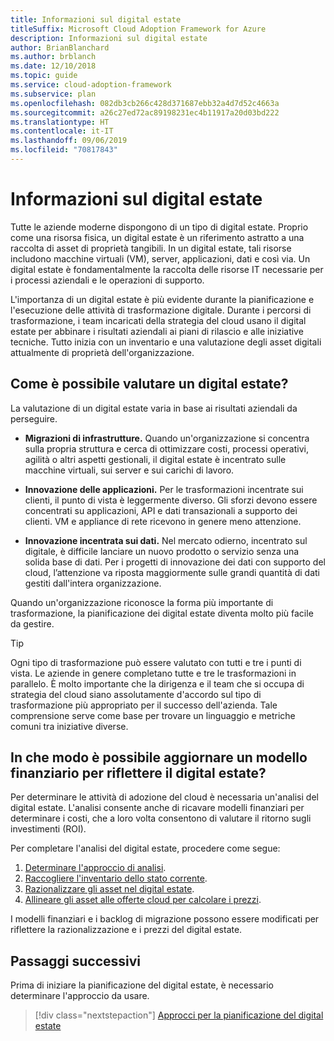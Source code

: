```yaml
---
title: Informazioni sul digital estate
titleSuffix: Microsoft Cloud Adoption Framework for Azure
description: Informazioni sul digital estate
author: BrianBlanchard
ms.author: brblanch
ms.date: 12/10/2018
ms.topic: guide
ms.service: cloud-adoption-framework
ms.subservice: plan
ms.openlocfilehash: 082db3cb266c428d371687ebb32a4d7d52c4663a
ms.sourcegitcommit: a26c27ed72ac89198231ec4b11917a20d03bd222
ms.translationtype: HT
ms.contentlocale: it-IT
ms.lasthandoff: 09/06/2019
ms.locfileid: "70817843"
---
```

<!-- markdownlint-disable MD026 -->

# <a name="what-is-a-digital-estate"></a>Informazioni sul digital estate

Tutte le aziende moderne dispongono di un tipo di digital estate. Proprio come una risorsa fisica, un digital estate è un riferimento astratto a una raccolta di asset di proprietà tangibili. In un digital estate, tali risorse includono macchine virtuali (VM), server, applicazioni, dati e così via. Un digital estate è fondamentalmente la raccolta delle risorse IT necessarie per i processi aziendali e le operazioni di supporto.

L'importanza di un digital estate è più evidente durante la pianificazione e l'esecuzione delle attività di trasformazione digitale. Durante i percorsi di trasformazione, i team incaricati della strategia del cloud usano il digital estate per abbinare i risultati aziendali ai piani di rilascio e alle iniziative tecniche. Tutto inizia con un inventario e una valutazione degli asset digitali attualmente di proprietà dell'organizzazione.

## <a name="how-can-a-digital-estate-be-measured"></a>Come è possibile valutare un digital estate?

La valutazione di un digital estate varia in base ai risultati aziendali da perseguire.

- **Migrazioni di infrastrutture.** Quando un'organizzazione si concentra sulla propria struttura e cerca di ottimizzare costi, processi operativi, agilità o altri aspetti gestionali, il digital estate è incentrato sulle macchine virtuali, sui server e sui carichi di lavoro.

- **Innovazione delle applicazioni.** Per le trasformazioni incentrate sui clienti, il punto di vista è leggermente diverso. Gli sforzi devono essere concentrati su applicazioni, API e dati transazionali a supporto dei clienti. VM e appliance di rete ricevono in genere meno attenzione.

- **Innovazione incentrata sui dati.** Nel mercato odierno, incentrato sul digitale, è difficile lanciare un nuovo prodotto o servizio senza una solida base di dati. Per i progetti di innovazione dei dati con supporto del cloud, l’attenzione va riposta maggiormente sulle grandi quantità di dati gestiti dall'intera organizzazione.

Quando un'organizzazione riconosce la forma più importante di trasformazione, la pianificazione dei digital estate diventa molto più facile da gestire.

> [!TIP]
> Ogni tipo di trasformazione può essere valutato con tutti e tre i punti di vista. Le aziende in genere completano tutte e tre le trasformazioni in parallelo. È molto importante che la dirigenza e il team che si occupa di strategia del cloud siano assolutamente d'accordo sul tipo di trasformazione più appropriato per il successo dell'azienda. Tale comprensione serve come base per trovare un linguaggio e metriche comuni tra iniziative diverse.

## <a name="how-can-a-financial-model-be-updated-to-reflect-the-digital-estate"></a>In che modo è possibile aggiornare un modello finanziario per riflettere il digital estate?

Per determinare le attività di adozione del cloud è necessaria un'analisi del digital estate. L'analisi consente anche di ricavare modelli finanziari per determinare i costi, che a loro volta consentono di valutare il ritorno sugli investimenti (ROI).

Per completare l'analisi del digital estate, procedere come segue:

1. [Determinare l'approccio di analisi](approach.md).
1. [Raccogliere l'inventario dello stato corrente](inventory.md).
1. [Razionalizzare gli asset nel digital estate](rationalize.md).
1. [Allineare gli asset alle offerte cloud per calcolare i prezzi](calculate.md).

I modelli finanziari e i backlog di migrazione possono essere modificati per riflettere la razionalizzazione e i prezzi del digital estate.

## <a name="next-steps"></a>Passaggi successivi

Prima di iniziare la pianificazione del digital estate, è necessario determinare l'approccio da usare.

> [!div class="nextstepaction"]
> [Approcci per la pianificazione del digital estate](approach.md)
